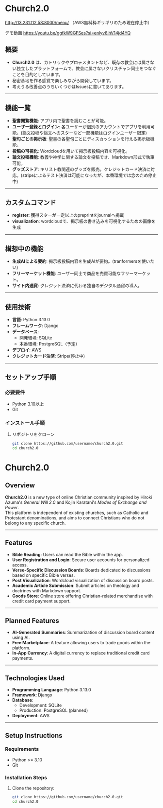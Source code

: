 # Church2.0
http://13.231.112.58:8000/menu/
（AWS無料枠ギリギリのため現在停止中）

デモ動画
https://youtu.be/ggfkW9GFSes?si=enlyv8lhV14jd4YQ
  
## 概要
- **Church2.0** は、カトリックやプロテスタントなど、既存の教会には属さない独立したプラットフォームで、教会に属さないクリスチャン同士をつなぐことを目的としています。
- 秘密基地を作る感覚で楽しみながら開発しています。
- 考えうる改善点のうちいくつかはIssuesに書いてあります。
---

## 機能一覧
- **聖書閲覧機能**: アプリ内で聖書を読むことが可能。
- **ユーザー登録とログイン**: 各ユーザーが個別のアカウントでアプリを利用可能。(論文投稿や論文へのスターなど一部機能はログインユーザー限定)
- **聖句ごとの掲示板**: 聖書の各聖句ごとにディスカッションを行える掲示板機能。
- **投稿の可視化**: Wordcloudを用いて掲示板投稿内容を可視化。
- **論文投稿機能**: 教義や神学に関する論文を投稿でき、Markdown形式で執筆可能。
- **グッズストア**: キリスト教関連のグッズを販売。クレジットカード決済に対応。(stripeによるテスト決済は可能になったが、本番環境では念のため停止中)

---

## カスタムコマンド
- **register**: 獲得スターが一定以上のpreprintをjournalへ掲載
- **visualization**: wordcloudで、掲示板の書き込みを可視化するための画像を生成
---

## 構想中の機能
- **生成AIによる要約**: 掲示板投稿内容を生成AIが要約。(tranformersを使いたい)
- **フリーマーケット機能**: ユーザー同士で商品を売買可能なフリーマーケット。
- **サイト内通貨**: クレジット決済に代わる独自のデジタル通貨の導入。

---

## 使用技術
- **言語**: Python 3.13.0
- **フレームワーク**: Django
- **データベース**:
  - 開発環境: SQLite
  - 本番環境: PostgreSQL（予定）
- **デプロイ**: AWS
- **クレジットカード決済**: Stripe(停止中)

---

## セットアップ手順

### 必要要件
- Python 3.10以上
- Git

### インストール手順
1. リポジトリをクローン
   ```bash
   git clone https://github.com/username/church2.0.git
   cd church2.0


# Church2.0

## Overview
**Church2.0** is a new type of online Christian community inspired by Hiroki Azuma's *General Will 2.0* and Kojin Karatani's *Modes of Exchange and Power*.  
This platform is independent of existing churches, such as Catholic and Protestant denominations, and aims to connect Christians who do not belong to any specific church.

---

## Features
- **Bible Reading**: Users can read the Bible within the app.
- **User Registration and Login**: Secure user accounts for personalized access.
- **Verse-Specific Discussion Boards**: Boards dedicated to discussions based on specific Bible verses.
- **Post Visualization**: Wordcloud visualization of discussion board posts.
- **Academic Article Submission**: Submit articles on theology and doctrines with Markdown support.
- **Goods Store**: Online store offering Christian-related merchandise with credit card payment support.

---

## Planned Features
- **AI-Generated Summaries**: Summarization of discussion board content using AI.
- **Free Marketplace**: A feature allowing users to trade goods within the platform.
- **In-App Currency**: A digital currency to replace traditional credit card payments.

---

## Technologies Used
- **Programming Language**: Python 3.13.0
- **Framework**: Django
- **Database**:
  - Development: SQLite
  - Production: PostgreSQL (planned)
- **Deployment**: AWS

---

## Setup Instructions

### Requirements
- Python >= 3.10
- Git

### Installation Steps
1. Clone the repository:
   ```bash
   git clone https://github.com/username/church2.0.git
   cd church2.0
